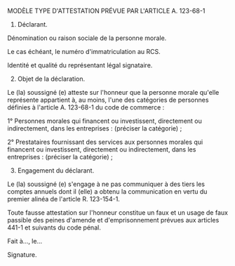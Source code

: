 MODÈLE TYPE D'ATTESTATION PRÉVUE PAR L'ARTICLE A. 123-68-1

1. Déclarant.

Dénomination ou raison sociale de la personne morale.

Le cas échéant, le numéro d'immatriculation au RCS.

Identité et qualité du représentant légal signataire.

2. Objet de la déclaration.

Le (la) soussigné (e) atteste sur l'honneur que la personne morale qu'elle représente appartient à, au moins, l'une des catégories de personnes définies à l'article A. 123-68-1 du code de commerce :

1° Personnes morales qui financent ou investissent, directement ou indirectement, dans les entreprises : (préciser la catégorie) ;

2° Prestataires fournissant des services aux personnes morales qui financent ou investissent, directement ou indirectement, dans les entreprises : (préciser la catégorie) ;

3. Engagement du déclarant.

Le (la) soussigné (e) s'engage à ne pas communiquer à des tiers les comptes annuels dont il (elle) a obtenu la communication en vertu du premier alinéa de l'article R. 123-154-1.

Toute fausse attestation sur l'honneur constitue un faux et un usage de faux passible des peines d'amende et d'emprisonnement prévues aux articles 441-1 et suivants du code pénal.

Fait à..., le...

Signature.
